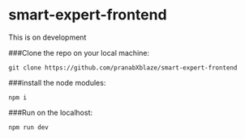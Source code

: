 # smart-expert-frontend
This is on development

###Clone the repo on your local machine:

`git clone https://github.com/pranabXblaze/smart-expert-frontend`

###install the node modules:

`npm i`

###Run on the localhost:

`npm run dev`
